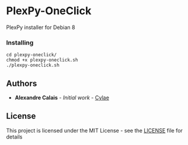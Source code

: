 # PlexPy-OneClick

PlexPy installer for Debian 8


### Installing

```
cd plexpy-oneclick/
chmod +x plexpy-oneclick.sh
./plexpy-oneclick.sh
```

## Authors

* **Alexandre Calais** - *Initial work* - [Cylae](https://github.com/Cylae)

## License

This project is licensed under the MIT License - see the [LICENSE](LICENSE) file for details
